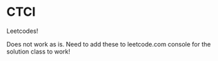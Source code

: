 # CTCI
Leetcodes!

Does not work as is. Need to add these to leetcode.com console for the solution class to work!
